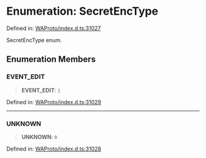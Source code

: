 # Enumeration: SecretEncType

Defined in: [WAProto/index.d.ts:31027](https://github.com/Fokusdotid/Baileys/blob/86ad0f8078178c8586062ad3364a59e068f4b3b2/WAProto/index.d.ts#L31027)

SecretEncType enum.

## Enumeration Members

### EVENT\_EDIT

> **EVENT\_EDIT**: `1`

Defined in: [WAProto/index.d.ts:31029](https://github.com/Fokusdotid/Baileys/blob/86ad0f8078178c8586062ad3364a59e068f4b3b2/WAProto/index.d.ts#L31029)

***

### UNKNOWN

> **UNKNOWN**: `0`

Defined in: [WAProto/index.d.ts:31028](https://github.com/Fokusdotid/Baileys/blob/86ad0f8078178c8586062ad3364a59e068f4b3b2/WAProto/index.d.ts#L31028)
